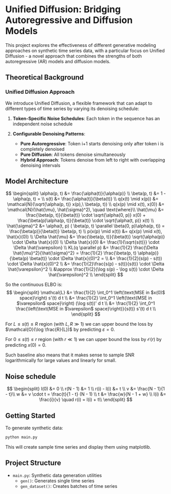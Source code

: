 # Unified Diffusion: Bridging Autoregressive and Diffusion Models

This project explores the effectiveness of different generative modeling approaches on synthetic time series data, with a particular focus on Unified Diffusion - a novel approach that combines the strengths of both autoregressive (AR) models and diffusion models.

## Theoretical Background

### Unified Diffusion Approach

We introduce Unified Diffusion, a flexible framework that can adapt to different types of time series by varying its denoising schedule:

1. **Token-Specific Noise Schedules**: Each token in the sequence has an independent noise schedule

2. **Configurable Denoising Patterns**:
   - **Pure Autoregressive**: Token i+1 starts denoising only after token i is completely denoised
   - **Pure Diffusion**: All tokens denoise simultaneously
   - **Hybrid Approach**: Tokens denoise from left to right with overlapping denoising intervals

## Model Architecture

$$ 
\begin{split}
\alpha(p, t) &= \frac{\alpha(t)}{\alpha(p)} \\
 \beta(p, t) &= 1 - \alpha(p, t) =  \\
 s(t) &= \frac{\alpha(t)}{\beta(t)} \\
q(x(t) \mid x(p)) &= \mathcal{N}(\sqrt{\alpha(p, t)} x(p),\ \beta(p, t)) \\
q(x(p) \mid x(t), x(0)) &= \mathcal{N}(\hat{\mu}, \hat{\sigma}^2), \quad \text{where}\\
 \hat{\mu} &= \frac{\beta(p, t)}{\beta(t)} \cdot \sqrt{\alpha(0, p)} x(0) + \frac{\beta(p)\alpha(p, t)}{\beta(t)} \cdot \sqrt{\alpha(t, p)} x(t) \\
 \hat{\sigma}^2 &= \alpha(t, p) ( \beta(p, t) \parallel \beta(0, p)\alpha(p, t)) = \frac{\beta(p)}{\beta(t)} \beta(p, t) \\
 p(x(p) \mid x(t)) &= q(x(p) \mid x(t), \hat{x}(0)) \\
 \Delta \hat{\mu} &= \frac{\beta(p, t)}{\beta(t)} \sqrt{\alpha(p)} \cdot \Delta \hat{x}(0) \\
 \Delta \hat{x}(0) &= \frac{1}{\sqrt{s(t)}} \cdot \Delta \hat{\varepsilon} \\
 KL(q \parallel p) &= \frac{1}{2} \frac{\Delta \hat{\mu}^2}{\hat{\sigma}^2} = \frac{1}{2} \frac{\beta(p, t) \alpha(p)}{\beta(p) \beta(t)} \cdot \Delta \hat{x}(0)^2 = \\
 &= \frac{1}{2}(s(p) - s(t)) \cdot \Delta \hat{x}(0)^2 \\
 &= \frac{1}{2}\frac{s(p) - s(t)}{s(t)} \cdot \Delta \hat{\varepsilon}^2 \\
 &\approx \frac{1}{2}(\log s(p) - \log s(t)) \cdot \Delta \hat{\varepsilon}^2 \\
\end{split}
$$

So the continuous ELBO is:
$$ 
\begin{split}
\mathcal{L} &= \frac{1}{2} \int_0^1 \left(\text{MSE in $x(0)$ space}\right) s'(t) d t \\
&= \frac{1}{2} \int_0^1 \left(\text{MSE in $\varepsilon$ space}\right) (\log s(t))' d t \\
&= \frac{1}{2} \int_0^1 \frac{\left(\text{MSE in $\varepsilon$ space}\right)}{s(t)} s'(t) d t \\
\end{split}
$$


For $L \leq s(t) \leq R$ region (with $L, R \gg 1$) we can upper bound the loss by $\mathcal{O}(\log \frac{R}{L})$ by predicting $\varepsilon = 0$.

For $0 \leq s(t) \leq r$ region (with $r \ll 1$) we can upper bound the loss by $\mathcal{O}(r)$ by predicting $x(0) = 0$.

Such baseline also means that it makes sense to sample SNR logarithmically for large values and linearly for small.

## Noise schedule

$$
\begin{split}
l(0) &= 0 \\
r(N - 1) &= 1 \\
r(i) - l(i) &= t \\
v &= \frac{N - 1}{1 - t}\\
w &= v \cdot t = \frac{t}{1 - t} (N - 1) \\
t &= \frac{w}{N - 1 + w} \\
l(i) &= \frac{i}{v} \quad r(i) = l(i) + t\\
\end{split}
$$


## Getting Started

To generate synthetic data:
```python
python main.py
```


This will create sample time series and display them using matplotlib.

## Project Structure

- `main.py`: Synthetic data generation utilities
  - `gen()`: Generates single time series
  - `gen_dataset()`: Creates batches of time series

